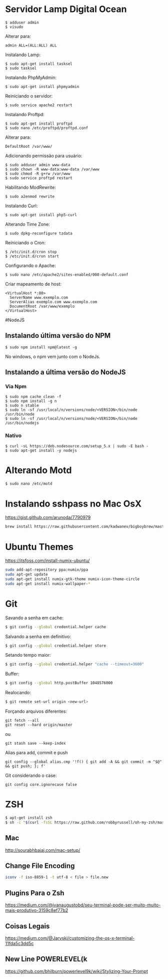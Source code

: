 # Servidor Lamp Digital Ocean

```
$ adduser admin
$ visudo
```

Alterar para: 

```
admin ALL=(ALL:ALL) ALL
```

Instalando Lamp:

```
$ sudo apt-get install tasksel
$ sudo tasksel
```

Instalando PhpMyAdmin:

```
$ sudo apt-get install phpmyadmin
```

Reiniciando o servidor:

```
$ sudo service apache2 restart
```

Instalando Proftpd:

```
$ sudo apt-get install proftpd
$ sudo nano /etc/proftpd/proftpd.conf
```

Alterar para:

```
DefaultRoot /var/www/
```

Adicionando permissão para usuário:

```
$ sudo adduser admin www-data
$ sudo chown -R www-data:www-data /var/www
$ sudo chmod -R g+rw /var/www
$ sudo service proftpd restart
```

Habilitando ModRewrite:

```
$ sudo a2enmod rewrite
```

Instalando Curl:

```
$ sudo apt-get install php5-curl
```

Alterando Time Zone:

```
$ sudo dpkg-reconfigure tzdata
```

Reiniciando o Cron:

```
$ /etc/init.d/cron stop
$ /etc/init.d/cron start
```

Configurando o Apache:

```
$ sudo nano /etc/apache2/sites-enabled/000-default.conf
```

Criar mapeamento de host:

```
<VirtualHost *:80>
  ServerName www.exemplo.com
  ServerAlias exemplo.com www.exemplo.com
  DocumentRoot /var/www/exemplo
</VirtualHost>
```

#NodeJS

## Instalando última versão do NPM

```
$ sudo npm install npm@latest -g
```

No windows, o npm vem junto com o NodeJs.

## Instalando a última versão do NodeJS

### Via Npm

```
$ sudo npm cache clean -f
$ sudo npm install -g n
$ sudo n stable
$ sudo ln -sf /usr/local/n/versions/node/<VERSION>/bin/node /usr/bin/node
$ sudo ln -sf /usr/local/n/versions/node/<VERSION>/bin/node /usr/bin/nodejs
```

### Nativo

```
$ curl -sL https://deb.nodesource.com/setup_5.x | sudo -E bash -
$ sudo apt-get install -y nodejs
```

# Alterando Motd

```bash
$ sudo nano /etc/motd
```

# Instalando sshpass no Mac OsX

https://gist.github.com/arunoda/7790979

```bash
brew install https://raw.githubusercontent.com/kadwanev/bigboybrew/master/Library/Formula/sshpass.rb
```

# Ubuntu Themes

https://itsfoss.com/install-numix-ubuntu/

```bash
sudo add-apt-repository ppa:numix/ppa
sudo apt-get update
sudo apt-get install numix-gtk-theme numix-icon-theme-circle
sudo apt-get install numix-wallpaper-*
```

# Git

Savando a senha em cache:

```bash
$ git config --global credential.helper cache
```

Salvando a senha em definitivo:

```bash
$ git config --global credential.helper store
```

Setando tempo maior:

```bash
$ git config --global credential.helper "cache --timeout=3600"
```

Buffer:

```bash
$ git config --global http.postBuffer 1048576000
```

Realocando:


```bash
$ git remote set-url origin <new-url>
```

Forçando arquivos diferentes:

```
git fetch --all
git reset --hard origin/master
```
ou

```
git stash save --keep-index
```

Alias para add, commit e push

```
git config --global alias.cmp '!f() { git add -A && git commit -m "$@" && git push; }; f'
```

Git considerando o case:

```
git config core.ignorecase false
```

# ZSH

```bash
$ apt-get install zsh
$ sh -c "$(curl -fsSL https://raw.github.com/robbyrussell/oh-my-zsh/master/tools/install.sh)"
```

## Mac

http://sourabhbajaj.com/mac-setup/

## Change File Encoding

```bash
iconv -f iso-8859-1 -t utf-8 < file > file.new
```

## Plugins Para o Zsh

https://medium.com/@ivanaugustobd/seu-terminal-pode-ser-muito-muito-mais-produtivo-3159c8ef77b2

## Coisas Legais

https://medium.com/@Jarvski/customizing-the-os-x-terminal-11fda5c3dd5c

## New Line POWERLEVEL(k

https://github.com/bhilburn/powerlevel9k/wiki/Stylizing-Your-Prompt
